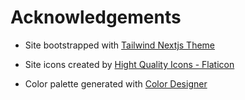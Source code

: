 # Acknowledgements

- Site bootstrapped with [Tailwind Nextjs Theme](https://github.com/timlrx/tailwind-nextjs-starter-blog)

- Site icons created by [Hight Quality Icons - Flaticon](https://www.flaticon.com/free-icons/letter-a "letter a icons")

- Color palette generated with [Color Designer](https://colordesigner.io/)